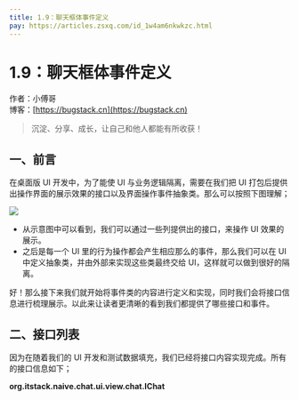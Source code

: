```yaml
---
title: 1.9：聊天框体事件定义
pay: https://articles.zsxq.com/id_1w4am6nkwkzc.html
---
```


# 1.9：聊天框体事件定义

作者：小傅哥
<br/>博客：[https://bugstack.cn](https://bugstack.cn)

>沉淀、分享、成长，让自己和他人都能有所收获！

## 一、前言

在桌面版 UI 开发中，为了能使 UI 与业务逻辑隔离，需要在我们把 UI 打包后提供出操作界面的展示效果的接口以及界面操作事件抽象类。那么可以按照下图理解；

![](/images/article/project/im/project-im-1.9-01.png)

- 从示意图中可以看到，我们可以通过一些列提供出的接口，来操作 UI 效果的展示。
- 之后是每一个 UI 里的行为操作都会产生相应那么的事件，那么我们可以在 UI 中定义抽象类，并由外部来实现这些类最终交给 UI，这样就可以做到很好的隔离。

好！那么接下来我们就开始将事件类的内容进行定义和实现，同时我们会将接口信息进行梳理展示。以此来让读者更清晰的看到我们都提供了哪些接口和事件。

## 二、接口列表

因为在随着我们的 UI 开发和测试数据填充，我们已经将接口内容实现完成。所有的接口信息如下；

**org.itstack.naive.chat.ui.view.chat.IChat**